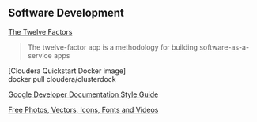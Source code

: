 ## Software Development
[The Twelve Factors](https://12factor.net/)  
>The twelve-factor app is a methodology for building software-as-a-service apps


[Cloudera Quickstart Docker image]  
docker pull cloudera/clusterdock


[Google Developer Documentation Style Guide
](https://developers.google.com/style/)


[Free Photos, Vectors, Icons, Fonts and Videos](https://www.stockio.com/)
